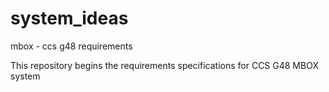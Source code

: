 # system_ideas
mbox - ccs g48 requirements

This repository begins the requirements specifications for CCS G48 MBOX system
